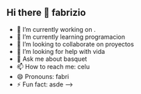 ## Hi there 👋 fabrizio

- 🔭 I’m currently working on .
- 🌱 I’m currently learning programacion
- 👯 I’m looking to collaborate on proyectos
- 🤔 I’m looking for help with vida
- 💬 Ask me about basquet
- 📫 How to reach me: celu
- 😄 Pronouns: fabri
- ⚡ Fun fact: asde
-->
